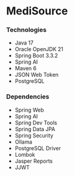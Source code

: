 # MediSource

### Technologies
- Java 17
- Oracle OpenJDK 21
- Spring Boot 3.3.2
- Spring AI 
- Maven 6
- JSON Web Token
- PostgreSQL

### Dependencies
- Spring Web
- Spring AI
- Spring Dev Tools
- Spring Data JPA
- Spring Security
- Ollama
- PostgreSQL Driver
- Lombok
- Jasper Reports
- JJWT